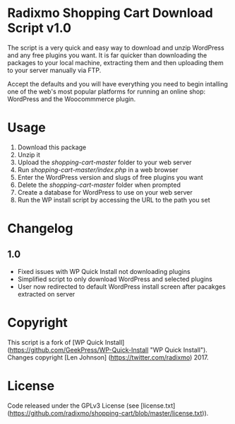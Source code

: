 Radixmo Shopping Cart Download Script v1.0
================

The script is a very quick and easy way to download and unzip WordPress and any free plugins you want. It is far quicker than downloading the packages to your local machine, extracting them and then uploading them to your server manually via FTP.

Accept the defaults and you will have everything you need to begin intalling one of the web's most popular platforms for running an online shop: WordPress and the Woocommmerce plugin.

Usage
================

1. Download this package
2. Unzip it
3. Upload the *shopping-cart-master* folder to your web server
4. Run *shopping-cart-master/index.php* in a web browser
5. Enter the WordPress version and slugs of free plugins you want
6. Delete the *shopping-cart-master* folder when prompted
7. Create a database for WordPress to use on your web server
8. Run the WP install script by accessing the URL to the path you set

Changelog
================

1.0
-----------
* Fixed issues with WP Quick Install not downloading plugins
* Simplified script to only download WordPress and selected plugins
* User now redirected to default WordPress install screen after pacakges extracted on server


Copyright
================

This script is a fork of [WP Quick Install] (https://github.com/GeekPress/WP-Quick-Install "WP Quick Install"). Changes copyright [Len Johnson] (https://twitter.com/radixmo) 2017.

License
================

Code released under the GPLv3 License (see [license.txt] (https://github.com/radixmo/shopping-cart/blob/master/license.txt)).